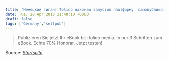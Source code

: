 ```yaml
---
title: 'Немецкий гигант Tolino наконец запустил платформу  самопубликации'
date: Tue, 28 Apr 2015 21:48:10 +0000
draft: false
tags: ['Germany','selfpub']
---
```


> Publizieren Sie jetzt Ihr eBook bei tolino media. In nur 3 Schritten zum eBook. Echte 70% Honorar. Jetzt testen!

Source: _[Startseite](https://www.tolino-media.de)_